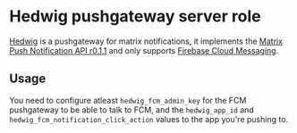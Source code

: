 # Hedwig pushgateway server role

[Hedwig](https://gitlab.com/famedly/services/hedwig) is a
pushgateway for matrix notifications, it implements the
[Matrix Push Notification API r0.1.1](https://matrix.org/docs/spec/push_gateway/r0.1.1)
and only supports [Firebase Cloud Messaging](https://firebase.google.com/docs/cloud-messaging/).

## Usage

You need to configure atleast `hedwig_fcm_admin_key` for the
FCM pushgateway to be able to talk to FCM, and the `hedwig_app_id`
and `hedwig_fcm_notification_click_action` values to the app you're pushing to.
